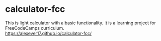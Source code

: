 # calculator-fcc
This is light calculator with a basic functionality. It is a learning project for FreeCodeCamps curriculum. <br>
https://alexever17.github.io/calculator-fcc/
